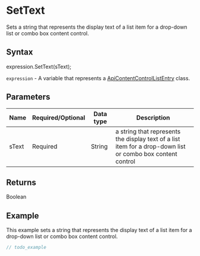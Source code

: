 # SetText

Sets a string that represents the display text of a list item for a drop-down list or combo box content control.

## Syntax

expression.SetText(sText);

`expression` - A variable that represents a [ApiContentControlListEntry](../ApiContentControlListEntry.md) class.

## Parameters

| **Name** | **Required/Optional** | **Data type** | **Description** |
| ------------- | ------------- | ------------- | ------------- |
| sText | Required | String | a string that represents the display text of a list item for a drop-down list or combo box content control |

## Returns

Boolean

## Example

This example sets a string that represents the display text of a list item for a drop-down list or combo box content control.

```javascript
// todo_example
```